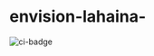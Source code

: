 # envision-lahaina-
![ci-badge](https://github.com/envision-lahaina/envision-lahaina-app/actions/workflows/ci.yml/badge.svg)

